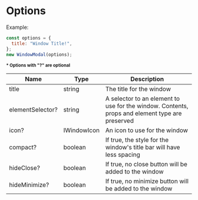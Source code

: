 # Options

Example:
```javascript
const options = {
  title: "Window Title!",
};
new WindowModal(options);
```

<b><sub>* Options with "?" are optional</sub></b>

| Name | Type | Description |
| ------------- | ------------- | ----- |
| title | string | The title for the window |
| elementSelector? | string | A selector to an element to use for the window. Contents, props and element type are preserved |
| icon? | IWindowIcon | An icon to use for the window |
| compact? | boolean | If true, the style for the window's title bar will have less spacing |
| hideClose? | boolean | If true, no close button will be added to the window |
| hideMinimize? | boolean | If true, no minimize button will be added to the window |
